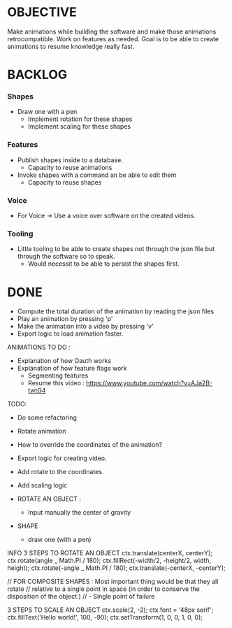 # OBJECTIVE

Make animations while building the software and make those animations retrocompatible.
Work on features as needed.
Goal is to be able to create animations to resume knowledge really fast.

# BACKLOG

### Shapes

- Draw one with a pen
  - Implement rotation for these shapes
  - Implement scaling for these shapes

### Features

- Publish shapes inside to a database.
  - Capacity to reuse animations
- Invoke shapes with a command an be able to edit them
  - Capacity to reuse shapes

### Voice

- For Voice -> Use a voice over software on the created videos.

### Tooling

- Little tooling to be able to create shapes not through the json file but through
  the software so to speak.
  - Would necessit to be able to persist the shapes first.

# DONE

- Compute the total duration of the animation by reading the json files
- Play an animation by pressing 'p'
- Make the animation into a video by pressing 'v'
- Export logic to load animation faster.

ANIMATIONS TO DO :

- Explanation of how Oauth works
- Explanation of how feature flags work
  - Segmenting features
  - Resume this video : https://www.youtube.com/watch?v=AJa2B-twtG4

TODO:

- Do some refactoring
- Rotate animation
- How to override the coordinates of the animation?
- Export logic for creating video.
- Add rotate to the coordinates.
- Add scaling logic

- ROTATE AN OBJECT :

  - Input manually the center of gravity

- SHAPE
  - draw one (with a pen)

INFO
3 STEPS TO ROTATE AN OBJECT
ctx.translate(centerX, centerY);
ctx.rotate(angle _ Math.PI / 180);
ctx.fillRect(-width/2, -height/2, width, height);
ctx.rotate(-angle _ Math.PI / 180);
ctx.translate(-centerX, -centerY);

// FOR COMPOSITE SHAPES : Most important thing would be that they all rotate
// relative to a single point in space (in order to conserve the disposition of the object.)
// - Single point of failure

3 STEPS TO SCALE AN OBJECT
ctx.scale(2, -2);
ctx.font = '48px serif';
ctx.fillText('Hello world!', 100, -90);
ctx.setTransform(1, 0, 0, 1, 0, 0);
